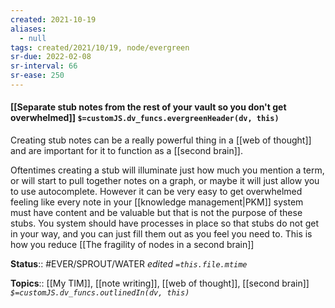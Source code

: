 ```yaml
---
created: 2021-10-19
aliases:
  - null
tags: created/2021/10/19, node/evergreen
sr-due: 2022-02-08
sr-interval: 66
sr-ease: 250
---
```

#### [[Separate stub notes from the rest of your vault so you don't get overwhelmed]] `$=customJS.dv_funcs.evergreenHeader(dv, this)`

Creating stub notes can be a really powerful thing in a [[web of thought]] and are important for it to function as a [[second brain]]. 

Oftentimes creating a stub will illuminate just how much you mention a term, or will start to pull together notes on a graph, or maybe it will just allow you to use autocomplete. However it can be very easy to get overwhelmed feeling like every note in your [[knowledge management|PKM]] system must have content and be valuable but that is not the purpose of these stubs. You system should have processes in place so that stubs do not get in your way, and you can just fill them out as you feel you need to. This is how you reduce [[The fragility of nodes in a second brain]]




**Status**:: #EVER/SPROUT/WATER 
*edited `=this.file.mtime`*

**Topics**:: [[My TIM]], [[note writing]], [[web of thought]], [[second brain]]
*`$=customJS.dv_funcs.outlinedIn(dv, this)`*


